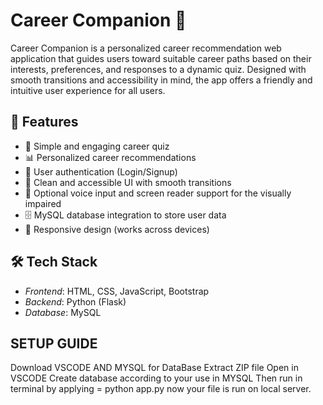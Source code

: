 # Career Companion 🎯

Career Companion is a personalized career recommendation web application that guides users toward suitable career paths based on their interests, preferences, and responses to a dynamic quiz. Designed with smooth transitions and accessibility in mind, the app offers a friendly and intuitive user experience for all users.

## 🚀 Features

- 🧠 Simple and engaging career quiz
- 📊 Personalized career recommendations
- 🔐 User authentication (Login/Signup)
- 🎨 Clean and accessible UI with smooth transitions
- 🎤 Optional voice input and screen reader support for the visually impaired
- 🗄 MySQL database integration to store user data
- 🔁 Responsive design (works across devices)


## 🛠 Tech Stack

- *Frontend*: HTML, CSS, JavaScript, Bootstrap
- *Backend*: Python (Flask)
- *Database*: MySQL

## SETUP GUIDE
Download VSCODE AND MYSQL for DataBase
Extract ZIP file
Open in VSCODE
Create database according to your use in MYSQL
Then run in terminal by applying = python app.py
now your file is run on local server.
